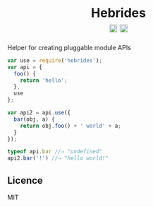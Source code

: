 <h1 align="center">
	Hebrides <br>
	<a href="http://badge.fury.io/js/hebrides"><img src="https://badge.fury.io/js/hebrides.svg" alt="npm version" height="18"></a>
	<a href="https://travis-ci.org/quarterto/hebrides"><img src="https://travis-ci.org/quarterto/hebrides.svg" alt="build status" height="18"></a>
</h1>

Helper for creating pluggable module APIs

```js
var use = require('hebrides');
var api = {
  foo() {
    return 'hello';
  },
  use
};

var api2 = api.use({
  bar(obj, a) {
    return obj.foo() + ' world' + a;
  }
});

typeof api.bar //⇒ "undefined"
api2.bar('!') //⇒ "hello world!"
```

## Licence
MIT
